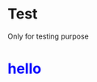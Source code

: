 # Test
Only for testing purpose 

<html>
  <head>
   
  </head>
  <body>
  <h1 style="color:blue">hello</h1>
  </body>
  </html>
